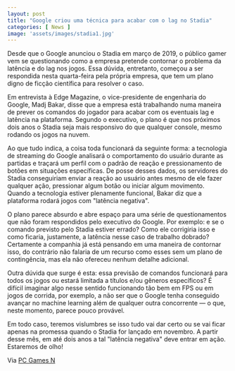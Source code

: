 ```yaml
---
layout: post
title: "Google criou uma técnica para acabar com o lag no Stadia"
categories: [ News ]
image: 'assets/images/stadia1.jpg'
---
```


Desde que o Google anunciou o Stadia em março de 2019, o público gamer vem se questionando como a empresa pretende contornar o problema da latência e do lag nos jogos. Essa dúvida, entretanto, começou a ser respondida nesta quarta-feira pela própria empresa, que tem um plano digno de ficção científica para resolver o caso.

Em entrevista à Edge Magazine, o vice-presidente de engenharia do Google, Madj Bakar, disse que a empresa está trabalhando numa maneira de prever os comandos do jogador para acabar com os eventuais lag e latência na plataforma. Segundo o executivo, o plano é que nos próximos dois anos o Stadia seja mais responsivo do que qualquer console, mesmo rodando os jogos na nuvem.

Ao que tudo indica, a coisa toda funcionará da seguinte forma: a tecnologia de streaming do Google analisará o comportamento do usuário durante as partidas e traçará um perfil com o padrão de reação e pressionamento de botões em situações específicas. De posse desses dados, os servidores do Stadia conseguiriam enviar a reação ao usuário antes mesmo de ele fazer qualquer ação, pressionar algum botão ou iniciar algum movimento. Quando a tecnologia estiver plenamente funcional, Bakar diz que a plataforma rodará jogos com "latência negativa".

O plano parece absurdo e abre espaço para uma série de questionamentos que não foram respondidos pelo executivo do Google. Por exemplo: e se o comando previsto pelo Stadia estiver errado? Como ele corrigiria isso e como ficaria, justamente, a latência nesse caso de trabalho dobrado? Certamente a companhia já está pensando em uma maneira de contornar isso, do contrário não falaria de um recurso como esses sem um plano de contingência, mas ela não ofereceu nenhum detalhe adicional.

<script async src="https://pagead2.googlesyndication.com/pagead/js/adsbygoogle.js"></script>
<!-- Informat -->
<ins class="adsbygoogle"
     style="display:block"
     data-ad-client="ca-pub-2838251107855362"
     data-ad-slot="2327980059"
     data-ad-format="auto"
     data-full-width-responsive="true"></ins>
<script>
(adsbygoogle = window.adsbygoogle || []).push({});
</script>    

Outra dúvida que surge é esta: essa previsão de comandos funcionará para todos os jogos ou estará limitada a títulos e/ou gêneros específicos? É difícil imaginar algo nesse sentido funcionando tão bem em FPS ou em jogos de corrida, por exemplo, a não ser que o Google tenha conseguido avançar no machine learning além de qualquer outra concorrente — o que, neste momento, parece pouco provável.

Em todo caso, teremos vislumbres se isso tudo vai dar certo ou se vai ficar apenas na promessa quando o Stadia for lançado em novembro. A partir desse mês, em até dois anos a tal "latência negativa" deve entrar em ação. Estaremos de olho!

Via [PC Games N](https://www.pcgamesn.com/stadia/negative-latency-prediction)
<div id="46254-28"><script src="//ads.themoneytizer.com/s/gen.js?type=28"></script><script src="//ads.themoneytizer.com/s/requestform.js?siteId=46254&formatId=28"></script></div>
